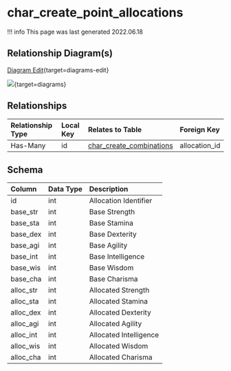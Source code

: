 # char_create_point_allocations

!!! info
	This page was last generated 2022.06.18

## Relationship Diagram(s)

[Diagram Edit](https://mermaid.live/edit#eyJjb2RlIjoiZXJEaWFncmFtXG4gICAgY2hhcl9jcmVhdGVfcG9pbnRfYWxsb2NhdGlvbnMge1xuICAgICAgICBpbnR1bnNpZ25lZCBpZFxuICAgIH1cbiAgICBjaGFyX2NyZWF0ZV9jb21iaW5hdGlvbnMge1xuICAgICAgICBpbnR1bnNpZ25lZCBhbGxvY2F0aW9uX2lkXG4gICAgICAgIGludHVuc2lnbmVkIHN0YXJ0X3pvbmVcbiAgICB9XG4gICAgY2hhcl9jcmVhdGVfcG9pbnRfYWxsb2NhdGlvbnMgfHwtLW97IGNoYXJfY3JlYXRlX2NvbWJpbmF0aW9ucyA6IEhhcy1NYW55XG5cbiIsIm1lcm1haWQiOnsidGhlbWUiOiJkZWZhdWx0In0sInVwZGF0ZUVkaXRvciI6dHJ1ZSwiYXV0b1N5bmMiOnRydWUsInVwZGF0ZURpYWdyYW0iOnRydWV9){target=diagrams-edit}

[![](https://mermaid.ink/img/eyJjb2RlIjoiZXJEaWFncmFtXG4gICAgY2hhcl9jcmVhdGVfcG9pbnRfYWxsb2NhdGlvbnMge1xuICAgICAgICBpbnR1bnNpZ25lZCBpZFxuICAgIH1cbiAgICBjaGFyX2NyZWF0ZV9jb21iaW5hdGlvbnMge1xuICAgICAgICBpbnR1bnNpZ25lZCBhbGxvY2F0aW9uX2lkXG4gICAgICAgIGludHVuc2lnbmVkIHN0YXJ0X3pvbmVcbiAgICB9XG4gICAgY2hhcl9jcmVhdGVfcG9pbnRfYWxsb2NhdGlvbnMgfHwtLW97IGNoYXJfY3JlYXRlX2NvbWJpbmF0aW9ucyA6IEhhcy1NYW55XG5cbiIsIm1lcm1haWQiOnsidGhlbWUiOiJkZWZhdWx0In0sInVwZGF0ZUVkaXRvciI6dHJ1ZSwiYXV0b1N5bmMiOnRydWUsInVwZGF0ZURpYWdyYW0iOnRydWV9)](https://mermaid.ink/img/eyJjb2RlIjoiZXJEaWFncmFtXG4gICAgY2hhcl9jcmVhdGVfcG9pbnRfYWxsb2NhdGlvbnMge1xuICAgICAgICBpbnR1bnNpZ25lZCBpZFxuICAgIH1cbiAgICBjaGFyX2NyZWF0ZV9jb21iaW5hdGlvbnMge1xuICAgICAgICBpbnR1bnNpZ25lZCBhbGxvY2F0aW9uX2lkXG4gICAgICAgIGludHVuc2lnbmVkIHN0YXJ0X3pvbmVcbiAgICB9XG4gICAgY2hhcl9jcmVhdGVfcG9pbnRfYWxsb2NhdGlvbnMgfHwtLW97IGNoYXJfY3JlYXRlX2NvbWJpbmF0aW9ucyA6IEhhcy1NYW55XG5cbiIsIm1lcm1haWQiOnsidGhlbWUiOiJkZWZhdWx0In0sInVwZGF0ZUVkaXRvciI6dHJ1ZSwiYXV0b1N5bmMiOnRydWUsInVwZGF0ZURpYWdyYW0iOnRydWV9){target=diagrams}


## Relationships

| Relationship Type | Local Key | Relates to Table | Foreign Key |
| :--- | :--- | :--- | :--- |
| Has-Many | id | [char_create_combinations](../../schema/characters/char_create_combinations.md) | allocation_id |


## Schema

| Column | Data Type | Description |
| :--- | :--- | :--- |
| id | int | Allocation Identifier |
| base_str | int | Base Strength |
| base_sta | int | Base Stamina |
| base_dex | int | Base Dexterity |
| base_agi | int | Base Agility |
| base_int | int | Base Intelligence |
| base_wis | int | Base Wisdom |
| base_cha | int | Base Charisma |
| alloc_str | int | Allocated Strength |
| alloc_sta | int | Allocated Stamina |
| alloc_dex | int | Allocated Dexterity |
| alloc_agi | int | Allocated Agility |
| alloc_int | int | Allocated Intelligence |
| alloc_wis | int | Allocated Wisdom |
| alloc_cha | int | Allocated Charisma |

